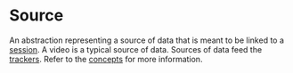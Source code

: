 # Source

An abstraction representing a source of data that is meant to be linked to a [session](session.md). A video is a typical source of data. Sources of data feed the [trackers](tracker.md). Refer to the [concepts](../getting-started/concepts.md) for more information.